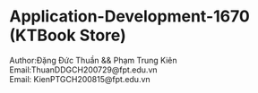 <h1>Application-Development-1670 (KTBook Store) </h1>
<a>Author:Đặng Đức Thuần && Phạm Trung Kiên</a>
<br>
<a>Email:ThuanDDGCH200729@fpt.edu.vn</a>
<br>
<a>Email:	KienPTGCH200815@fpt.edu.vn</a>
